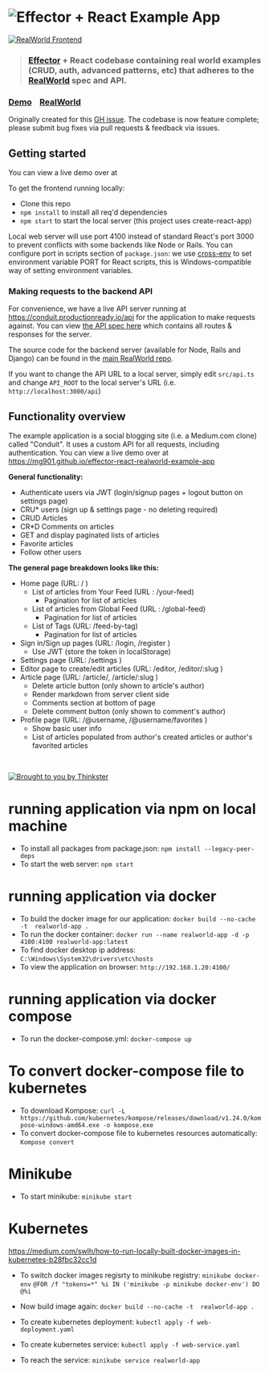 # ![Effector + React Example App](project-logo.png)

[![RealWorld Frontend](https://img.shields.io/badge/realworld-frontend-%23783578.svg)](http://realworld.io)

> ### [Effector](https://effector.now.sh) + React codebase containing real world examples (CRUD, auth, advanced patterns, etc) that adheres to the [RealWorld](https://github.com/gothinkster/realworld-example-apps) spec and API.

### [Demo](https://mg901.github.io/effector-react-realworld-example-app)&nbsp;&nbsp;&nbsp;&nbsp;[RealWorld](https://github.com/gothinkster/realworld)

Originally created for this [GH issue](https://github.com/mg901/effector-react-realworld-example-app/issues?q=is%3Aissue+is%3Aopen+sort%3Aupdated-desc). The codebase is now feature complete; please submit bug fixes via pull requests & feedback via issues.

## Getting started

You can view a live demo over at

To get the frontend running locally:

- Clone this repo
- `npm install` to install all req'd dependencies
- `npm start` to start the local server (this project uses create-react-app)

Local web server will use port 4100 instead of standard React's port 3000 to prevent conflicts with some backends like Node or Rails. You can configure port in scripts section of `package.json`: we use [cross-env](https://github.com/kentcdodds/cross-env) to set environment variable PORT for React scripts, this is Windows-compatible way of setting environment variables.

### Making requests to the backend API

For convenience, we have a live API server running at https://conduit.productionready.io/api for the application to make requests against. You can view [the API spec here](https://github.com/GoThinkster/productionready/blob/master/api) which contains all routes & responses for the server.

The source code for the backend server (available for Node, Rails and Django) can be found in the [main RealWorld repo](https://github.com/gothinkster/realworld).

If you want to change the API URL to a local server, simply edit `src/api.ts` and change `API_ROOT` to the local server's URL (i.e. `http://localhost:3000/api`)

## Functionality overview

The example application is a social blogging site (i.e. a Medium.com clone) called "Conduit". It uses a custom API for all requests, including authentication. You can view a live demo over at https://mg901.github.io/effector-react-realworld-example-app

**General functionality:**

- Authenticate users via JWT (login/signup pages + logout button on settings page)
- CRU\* users (sign up & settings page - no deleting required)
- CRUD Articles
- CR\*D Comments on articles
- GET and display paginated lists of articles
- Favorite articles
- Follow other users

**The general page breakdown looks like this:**

- Home page (URL: / )
  - List of articles from Your Feed (URL : /your-feed)
    - Pagination for list of articles
  - List of articles from Global Feed (URL : /global-feed)
    - Pagination for list of articles
  - List of Tags (URL: /feed-by-tag)
    - Pagination for list of articles
- Sign in/Sign up pages (URL: /login, /register )
  - Use JWT (store the token in localStorage)
- Settings page (URL: /settings )
- Editor page to create/edit articles (URL: /editor, /editor/:slug )
- Article page (URL: /article/, /article/:slug )
  - Delete article button (only shown to article's author)
  - Render markdown from server client side
  - Comments section at bottom of page
  - Delete comment button (only shown to comment's author)
- Profile page (URL: /@username, /@username/favorites )
  - Show basic user info
  - List of articles populated from author's created articles or author's favorited articles

<br />

[![Brought to you by Thinkster](https://raw.githubusercontent.com/gothinkster/realworld/master/media/end.png)](https://thinkster.io)

# running application via npm on local machine
- To install all packages from package.json: 
  `npm install --legacy-peer-deps`
- To start the web server: 
  `npm start`

# running application via docker
- To build the docker image for our application: 
  `docker build --no-cache -t  realworld-app .`
- To run the docker container:
  `docker run --name realworld-app -d -p 4100:4100 realworld-app:latest`
- To find docker desktop ip address: 
  `C:\Windows\System32\drivers\etc\hosts`
- To view the application on browser: 
  `http://192.168.1.20:4100/`

# running application via docker  compose
- To run the docker-compose.yml: 
  `docker-compose up`

# To convert docker-compose file to kubernetes 
- To download Kompose:
  `curl -L https://github.com/kubernetes/kompose/releases/download/v1.24.0/kompose-windows-amd64.exe -o kompose.exe`
- To convert docker-compose file to kubernetes resources automatically:
  `Kompose convert`

# Minikube
- To start minikube: 
  `minikube start`

# Kubernetes
https://medium.com/swlh/how-to-run-locally-built-docker-images-in-kubernetes-b28fbc32cc1d

- To switch docker images regisrty to minikube registry: 
  `minikube docker-env`
  `@FOR /f "tokens=*" %i IN ('minikube -p minikube docker-env') DO @%i`

- Now build image again: 
  `docker build --no-cache -t  realworld-app .`

- To create kubernetes deployment: 
  `kubectl apply -f web-deployment.yaml`
- To create kubernetes service: 
  `kubectl apply -f web-service.yaml`
- To reach the service: 
  `minikube service realworld-app` 